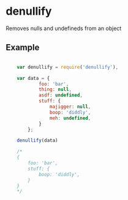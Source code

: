 # denullify

Removes nulls and undefineds from an object


## Example

``` javascript

    var denullify = require('denullify'),

    var data = {
            foo: 'bar',
            thing: null,
            asdf: undefined,
            stuff: {
                majigger: null,
                boop: 'diddly',
                meh: undefined,
            }
        };

    denullify(data)

    /*
    {
        foo: 'bar',
        stuff: {
            boop: 'diddly',
        }
    }
    */

```